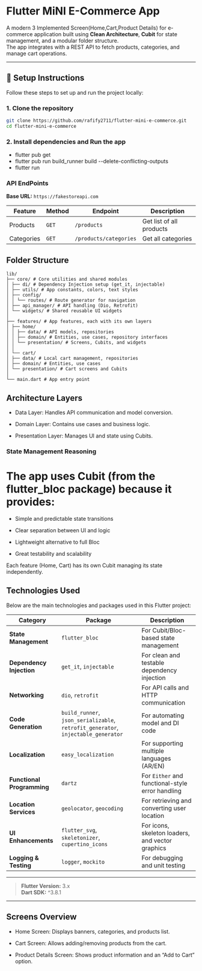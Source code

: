 # Flutter MiNI E-Commerce App

A modern 3 Implemented Screen(Home,Cart,Product Details) for e-commerce application built using **Clean Architecture**, **Cubit** for state management, and a modular folder structure.  
The app integrates with a REST API to fetch products, categories, and manage cart operations.

---

## 🚀 Setup Instructions

Follow these steps to set up and run the project locally:

### 1. Clone the repository
```bash
git clone https://github.com/rafify2711/flutter-mini-e-commerce.git
cd flutter-mini-e-commerce
```
### 2. Install dependencies and Run the app
- flutter pub get
- flutter pub run build_runner build --delete-conflicting-outputs
- flutter run

### API EndPoints 
**Base URL:** `https://fakestoreapi.com`


| Feature | Method | Endpoint               | Description |
|----------|---------|------------------------|--------------|
| Products | `GET` | `/products`            | Get list of all products |
| Categories | `GET` | `/products/categories` | Get all categories |

##  Folder Structure

`````
lib/
├── core/ # Core utilities and shared modules
│ ├── di/ # Dependency Injection setup (get_it, injectable)
│ ├── utils/ # App constants, colors, text styles
│ ├── config/
│ │ └── routes/ # Route generator for navigation
│ ├── api_manager/ # API handling (Dio, Retrofit)
│ └── widgets/ # Shared reusable UI widgets
│
├── features/ # App features, each with its own layers
│ ├── home/
│ │ ├── data/ # API models, repositories
│ │ ├── domain/ # Entities, use cases, repository interfaces
│ │ └── presentation/ # Screens, Cubits, and widgets
│ │
│ └── cart/
│ ├── data/ # Local cart management, repositories
│ ├── domain/ # Entities, use cases
│ └── presentation/ # Cart screens and Cubits
│
└── main.dart # App entry point

`````
## Architecture Layers

- Data Layer: Handles API communication and model conversion.

- Domain Layer: Contains use cases and business logic.

- Presentation Layer: Manages UI and state using Cubits.


### State Management Reasoning

# The app uses Cubit (from the flutter_bloc package) because it provides:

- Simple and predictable state transitions

- Clear separation between UI and logic

- Lightweight alternative to full Bloc

- Great testability and scalability

Each feature (Home, Cart) has its own Cubit managing its state independently.

## Technologies Used

Below are the main technologies and packages used in this Flutter project:

| Category | Package | Description |
|-----------|----------|-------------|
| **State Management** | `flutter_bloc` | For Cubit/Bloc-based state management |
| **Dependency Injection** | `get_it`, `injectable` | For clean and testable dependency injection |
| **Networking** | `dio`, `retrofit` | For API calls and HTTP communication |
| **Code Generation** | `build_runner`, `json_serializable`, `retrofit_generator`, `injectable_generator` | For automating model and DI code |
| **Localization** | `easy_localization` | For supporting multiple languages (AR/EN) |
| **Functional Programming** | `dartz` | For `Either` and functional-style error handling |
| **Location Services** | `geolocator`, `geocoding` | For retrieving and converting user location |
| **UI Enhancements** | `flutter_svg`, `skeletonizer`, `cupertino_icons` | For icons, skeleton loaders, and vector graphics |
| **Logging & Testing** | `logger`, `mockito` | For debugging and unit testing |

---

>  **Flutter Version:** 3.x  
>  **Dart SDK:** ^3.8.1

---

## Screens Overview
 - Home Screen: Displays banners, categories, and products list.

 - Cart Screen: Allows adding/removing products from the cart.

 - Product Details Screen: Shows product information and an “Add to Cart” option.


